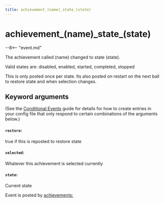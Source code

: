 ```yaml
---
title: achievement_(name)_state_(state)
---
```


# achievement_(name)\_state_(state)


--8<-- "event.md"

The achievement called (name) changed to state (state).

Valid states are: disabled, enabled, started, completed, stopped

This is only posted once per state. Its also posted on restart on the
next ball to restore state and when selection changes.

## Keyword arguments

(See the [Conditional Events](overview/conditional.md)
guide for details for how to create entries in your config file that
only respond to certain combinations of the arguments below.)

#### `restore`:

true if this is reposted to restore state

#### `selected`:

Whatever this achievement is selected currently

#### `state`:

Current state

Event is posted by [achievements:](../config/achievements.md)
